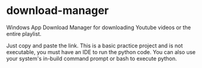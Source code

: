 # download-manager
Windows App Download Manager for downloading Youtube videos or the entire playlist. 


Just copy and paste the link. This is a basic practice project and is not executable, you must have an IDE to run the python code. 
You can also use your system's in-build  command prompt or bash to execute python.
